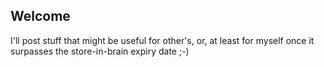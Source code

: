 ## Welcome
I'll post stuff that might be useful for other's, or, at least for myself once it surpasses the store-in-brain expiry date ;-) 
